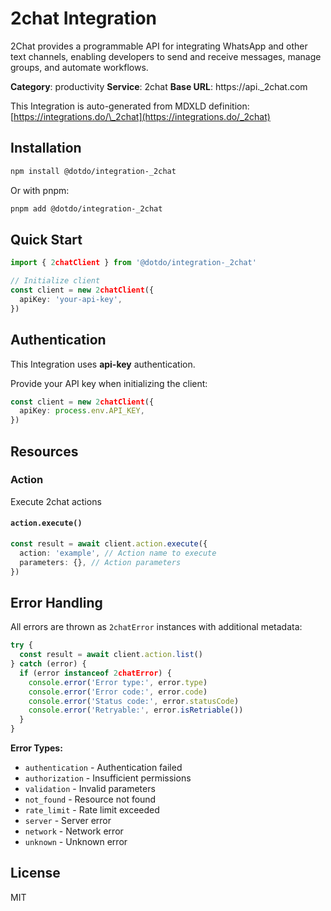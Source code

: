 # 2chat Integration

2Chat provides a programmable API for integrating WhatsApp and other text channels, enabling developers to send and receive messages, manage groups, and automate workflows.

**Category**: productivity
**Service**: 2chat
**Base URL**: https://api.\_2chat.com

This Integration is auto-generated from MDXLD definition: [https://integrations.do/\_2chat](https://integrations.do/_2chat)

## Installation

```bash
npm install @dotdo/integration-_2chat
```

Or with pnpm:

```bash
pnpm add @dotdo/integration-_2chat
```

## Quick Start

```typescript
import { 2chatClient } from '@dotdo/integration-_2chat'

// Initialize client
const client = new 2chatClient({
  apiKey: 'your-api-key',
})

```

## Authentication

This Integration uses **api-key** authentication.

Provide your API key when initializing the client:

```typescript
const client = new 2chatClient({
  apiKey: process.env.API_KEY,
})
```

## Resources

### Action

Execute 2chat actions

#### `action.execute()`

```typescript
const result = await client.action.execute({
  action: 'example', // Action name to execute
  parameters: {}, // Action parameters
})
```

## Error Handling

All errors are thrown as `2chatError` instances with additional metadata:

```typescript
try {
  const result = await client.action.list()
} catch (error) {
  if (error instanceof 2chatError) {
    console.error('Error type:', error.type)
    console.error('Error code:', error.code)
    console.error('Status code:', error.statusCode)
    console.error('Retryable:', error.isRetriable())
  }
}
```

**Error Types:**

- `authentication` - Authentication failed
- `authorization` - Insufficient permissions
- `validation` - Invalid parameters
- `not_found` - Resource not found
- `rate_limit` - Rate limit exceeded
- `server` - Server error
- `network` - Network error
- `unknown` - Unknown error

## License

MIT

